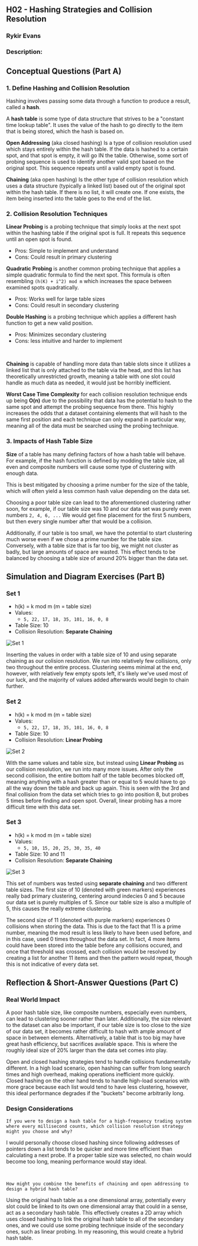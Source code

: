 ## H02 - Hashing Strategies and Collision Resolution
### Rykir Evans
### Description:

## Conceptual Questions (Part A)
### 1. Define Hashing and Collision Resolution

Hashing involves passing some data through a function to produce a result, called a **hash**. 


A **hash table** is some type of data structure that strives to be a "constant time lookup table". It uses the value of the hash to go directly to the item that is being stored, which the hash is based on.


**Open Addressing** (aka closed hashing) Is a type of collision resolution used which stays entirely within the hash table. If the data is hashed to a certain spot, and that spot is empty, it will go IN the table. Otherwise, some sort of probing sequence is used to identify another valid spot based on the original spot. This sequence repeats until a valid empty spot is found.

**Chaining** (aka open hashing) Is the other type of collision resolution which uses a data structure (typically a linked list) based out of the original spot within the hash table. If there is no list, it will create one. If one exists, the item being inserted into the table goes to the end of the list.

### 2. Collision Resolution Techniques
**Linear Probing** is a probing technique that simply looks at the next spot within the hashing table if the original spot is full. It repeats this sequence until an open spot is found.
* Pros: Simple to implement and understand
* Cons: Could result in primary clustering 

**Quadratic Probing** is another common probing technique that applies a simple quadratic formula to find the next spot. This formula is often resembling `(h(K) + i^2) mod m` which increases the space between examined spots quadratically.
* Pros: Works well for large table sizes
* Cons: Could result in secondary clustering

**Double Hashing** is a probing technique which applies a different hash function to get a new valid position.
* Pros: Minimizes secondary clustering 
* Cons: less intuitive and harder to implement

<br>

**Chaining** is capable of handling more data than table slots since it utilizes a linked list that is only attached to the table via the head, and this list has theoretically unrestricted growth, meaning a table with one slot could handle as much data as needed, it would just be horribly inefficient.

**Worst Case Time Complexity** for each collision resolution technique ends up being **O(n)** due to the possibility that data has the potential to hash to the same spot and attempt the probing sequence from there. This highly increases the odds that a dataset containing elements that will hash to the same first position and each technique can only expand in particular way, meaning all of the data must be searched using the probing technique.

### 3. Impacts of Hash Table Size
**Size** of a table has many defining factors of how a hash table will behave. For example, if the hash function is defined by modding the table size, all even and composite numbers will cause some type of clustering with enough data.

This is best mitigated by choosing a prime number for the size of the table, which will often yield a less common hash value depending on the data set.

Choosing a poor table size can lead to the aforementioned clustering rather soon, for example, if our table size was 10 and our data set was purely even numbers `2, 4, 6, ...` We would get fine placement for the first 5 numbers, but then every single number after that would be a collision.

Additionally, if our table is too small, we have the potential to start clustering much worse even if we chose a prime number for the table size. Conversely, with a table size that is far too big, we might not cluster as badly, but large amounts of space are wasted. This effect tends to be balanced by choosing a table size of around 20% bigger than the data set.

## Simulation and Diagram Exercises (Part B)

### Set 1
* h(k) = k mod m (m = table size)
* Values:
    * `5, 22, 17, 18, 35, 101, 16, 0, 8`
* Table Size: 10
* Collision Resolution: **Separate Chaining**


![Set 1](./H02_Set_1.png)

Inserting the values in order with a table size of 10 and using separate chaining as our colision resolution. We run into relatively few collisions, only two throughout the entire process. Clustering seems minimal at the end, however, with relatively few empty spots left, it's likely we've used most of our luck, and the majority of values added afterwards would begin to chain further.

### Set 2
* h(k) = k mod m (m = table size)
* Values:
    * `5, 22, 17, 18, 35, 101, 16, 0, 8`
* Table Size: 10
* Collision Resolution: **Linear Probing**


![Set 2](./H02_Set_2.png)

With the same values and table size, but instead using **Linear Probing** as our collision resolution, we run into many more issues. After only the second collision, the entire bottom half of the table becomes blocked off, meaning anything with a hash greater than or equal to 5 would have to go all the way down the table and back up again. This is seen with the 3rd and final collision from the data set which tries to go into position 8, but probes 5 times before finding and open spot. Overall, linear probing has a more difficult time with this data set.

### Set 3
* h(k) = k mod m (m = table size)
* Values:
    * `5, 10, 15, 20, 25, 30, 35, 40`
* Table Size: 10 and 11
* Collision Resolution: **Separate Chaining**

![Set 3](./H02_Set_3.png)

This set of numbers was tested using **separate chaining** and two different table sizes. The first size of 10 (denoted with green markers) experiences really bad primary clustering, centering around indecies 0 and 5 because our data set is purely multiples of 5. Since our table size is also a multiple of 5, this causes the really extreme clustering.

The second size of 11 (denoted with purple markers) experiences 0 collisions when storing the data. This is due to the fact that 11 is a prime number, meaning the mod result is less likely to have been used before, and in this case, used 0 times throughout the data set. In fact, 4 more items could have been stored into the table before any collisions occured, and once that threshold was crossed, each collision would be resolved by creating a list for another 11 items and then the pattern would repeat, though this is not indicative of every data set.

## Reflection & Short-Answer Questions (Part C)
### Real World Impact
A poor hash table size, like composite numbers, especially even numbers, can lead to clustering sooner rather than later. Additionally, the size relevant to the dataset can also be important, if our table size is too close to the size of our data set, it becomes rather difficult to hash with ample amount of space in between elements. Alternatively, a table that is too big may have great hash efficiency, but sacrifices available space. This is where the roughly ideal size of 20% larger than the data set comes into play.


Open and closed hashing strategies tend to handle collisions fundamentally different. In a high load scenario, open hashing can suffer from long search times and high overhead, making operations inefficient more quickly. Closed hashing on the other hand tends to handle high-load scenarios with more grace because each list would tend to have less clustering, however, this ideal performance degrades if the "buckets" become arbitrarily long.

### Design Considerations
```
If you were to design a hash table for a high-frequency trading system where every millisecond counts, which collision resolution strategy might you choose and why?
```

I would personally choose closed hashing since following addresses of pointers down a list tends to be quicker and more time efficient than calculating a next probe. If a proper table size was selected, no chain would become too long, meaning performance would stay ideal.

<br>

```
How might you combine the benefits of chaining and open addressing to design a hybrid hash table?
```
Using the original hash table as a one dimensional array, potentially every slot could be linked to its own one dimensional array that could in a sense, act as a secondary hash table. This effectively creates a 2D array which uses closed hashing to link the original hash table to all of the secondary ones, and we could use some probing technique inside of the secondary ones, such as linear probing. In my reasoning, this would create a hybrid hash table.
